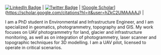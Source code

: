 [![LinkedIn Badge](https://img.shields.io/badge/My-LinkedIn-blue)](https://www.linkedin.com/in/francesco-ioli-640061160) |
[![Twitter Badge](https://img.shields.io/twitter/follow/francescoioli?style=social)](https://twitter.com/francescoioli) |
[!Google Scholar](https://img.shields.io/badge/Google%20Scholar-4285F4?style=for-the-badge&logo=google-scholar&logoColor=white)](https://scholar.google.com/citations?hl=it&user=hZkC2UMAAAAJ) |

I am a PhD student in Environmental and Infrastructure Engineer, and I am specialized in geomatics, photogrammetry, topography and GIS. 
My work focuses on UAV photogrammetry for land, glacier and infrastructure monitoring, as well as on integration of photogrammetry, laser scanner and topographic techniques for 3D modelling.
I am a UAV pilot, licensed to operate in critical scenarios.
